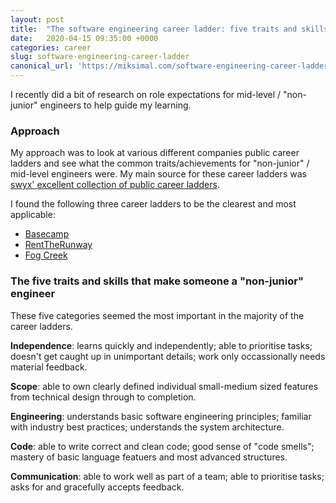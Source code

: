 ```yaml
---
layout: post
title:  "The software engineering career ladder: five traits and skills to progress"
date:   2020-04-15 09:35:00 +0000
categories: career
slug: software-engineering-career-ladder
canonical_url: 'https://miksimal.com/software-engineering-career-ladder'
---
```


I recently did a bit of research on role expectations for mid-level / "non-junior" engineers to help guide my learning.

### Approach

My approach was to look at various different companies public career ladders and see what the common traits/achievements for "non-junior" / mid-level engineers were. My main source for these career ladders was [swyx' excellent collection of public career ladders](https://www.swyx.io/writing/career-ladders/).

I found the following three career ladders to be the clearest and most applicable:
+ [Basecamp](https://basecamp.com/handbook/appendix-05-titles-for-programmers)
+ [RentTheRunway](https://dresscode.renttherunway.com/blog/ladder)
+ [Fog Creek](https://www.joelonsoftware.com/2009/02/13/fog-creek-professional-ladder/)


### The five traits and skills that make someone a "non-junior" engineer

These five categories seemed the most important in the majority of the career ladders.

**Independence**: learns quickly and independently; able to prioritise tasks; doesn't get caught up in unimportant details; work only occassionally needs material feedback.

**Scope**: able to own clearly defined individual small-medium sized features from technical design through to completion.

**Engineering**: understands basic software engineering principles; familiar with industry best practices; understands the system architecture.

**Code**: able to write correct and clean code; good sense of "code smells"; mastery of basic language featuers and most advanced structures.

**Communication**: able to work well as part of a team; able to prioritise tasks; asks for and gracefully accepts feedback.
